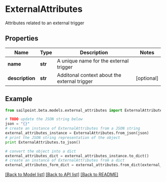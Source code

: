 # ExternalAttributes

Attributes related to an external trigger

## Properties

Name | Type | Description | Notes
------------ | ------------- | ------------- | -------------
**name** | **str** | A unique name for the external trigger | 
**description** | **str** | Additonal context about the external trigger | [optional] 

## Example

```python
from sailpoint.beta.models.external_attributes import ExternalAttributes

# TODO update the JSON string below
json = "{}"
# create an instance of ExternalAttributes from a JSON string
external_attributes_instance = ExternalAttributes.from_json(json)
# print the JSON string representation of the object
print ExternalAttributes.to_json()

# convert the object into a dict
external_attributes_dict = external_attributes_instance.to_dict()
# create an instance of ExternalAttributes from a dict
external_attributes_form_dict = external_attributes.from_dict(external_attributes_dict)
```
[[Back to Model list]](../README.md#documentation-for-models) [[Back to API list]](../README.md#documentation-for-api-endpoints) [[Back to README]](../README.md)


